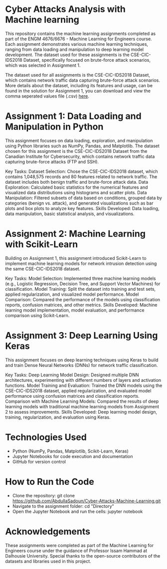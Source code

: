 # Cyber Attacks Analysis with Machine learning
This repository contains the machine learning assignments completed as part of the ENGM 4676/6676 - Machine Learning for Engineers course. Each assignment demonstrates various machine learning techniques, ranging from data loading and manipulation to deep learning model development. The dataset used for these assignments is the CSE-CIC-IDS2018 Dataset, specifically focused on brute-force attack scenarios, which was selected in Assignment 1.

The dataset used for all assignments is the CSE-CIC-IDS2018 Dataset, which contains network traffic data capturing brute-force attack scenarios. More details about the dataset, including its features and usage, can be found in the solution for Assignment 1, you can download and view the comma seperated values file (.csv) [here](https://drive.google.com/file/d/1trq1MUD0w7FRlspzHN21_bOg5VOrP9ha/view?usp=sharing).

# Assignment 1: Data Loading and Manipulation in Python

This assignment focuses on data loading, exploration, and manipulation using Python libraries such as NumPy, Pandas, and Matplotlib. The dataset chosen for this assignment is the CSE-CIC-IDS2018 Dataset from the Canadian Institute for Cybersecurity, which contains network traffic data capturing brute-force attacks (FTP and SSH).

Key Tasks:
Dataset Selection: Chose the CSE-CIC-IDS2018 dataset, which contains 1,048,575 records and 80 features related to network traffic. The dataset includes both benign traffic and brute-force attack data.
Data Exploration: Calculated basic statistics for the numerical features and visualized data distributions using histograms and scatter plots.
Data Manipulation: Filtered subsets of data based on conditions, grouped data by categories (benign vs. attack), and generated visualizations such as bar plots and box plots to analyze key features.
Skills Developed: Data loading, data manipulation, basic statistical analysis, and visualizations.

# Assignment 2: Machine Learning with Scikit-Learn

Building on Assignment 1, this assignment introduced Scikit-Learn to implement machine learning models for network intrusion detection using the same CSE-CIC-IDS2018 dataset.

Key Tasks:
Model Selection: Implemented three machine learning models (e.g., Logistic Regression, Decision Tree, and Support Vector Machines) for classification.
Model Training: Split the dataset into training and test sets, applied regularization, and visualized model performance.
Model Comparison: Compared the performance of the models using classification reports, confusion matrices, and other metrics.
Skills Developed: Machine learning model implementation, model evaluation, and performance comparison using Scikit-Learn.

# Assignment 3: Deep Learning Using Keras

This assignment focuses on deep learning techniques using Keras to build and train Dense Neural Networks (DNNs) for network traffic classification.

Key Tasks:
Deep Learning Model Design: Designed multiple DNN architectures, experimenting with different numbers of layers and activation functions.
Model Training and Evaluation: Trained the DNN models using the CSE-CIC-IDS2018 dataset, applied regularization, and evaluated model performance using confusion matrices and classification reports.
Comparison with Machine Learning Models: Compared the results of deep learning models with traditional machine learning models from Assignment 2 to assess improvements.
Skills Developed: Deep learning model design, training, regularization, and evaluation using Keras.

# Technologies Used
- Python (NumPy, Pandas, Matplotlib, Scikit-Learn, Keras)
- Jupyter Notebooks for code execution and documentation
- GitHub for version control

# How to Run the Code

- Clone the repository: git clone https://github.com/AbdullaSadoun/Cyber-Attacks-Machine-Learning.git
- Navigate to the assignment folder: cd "Directory"
- Open the Jupyter Notebook and run the cells: jupyter notebook

# Acknowledgements

These assignments were completed as part of the Machine Learning for Engineers course under the guidance of Professor Issam Hammad at Dalhousie University. Special thanks to the open-source contributors of the datasets and libraries used in this project.
